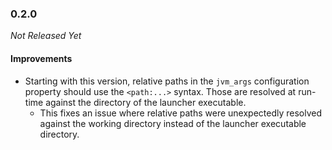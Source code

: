 ### 0.2.0

_Not Released Yet_

#### Improvements

- Starting with this version, relative paths in the  `jvm_args` configuration
  property should use the `<path:...>` syntax. Those are resolved at run-time
  against the directory of the launcher executable.
  - This fixes an issue where relative paths were unexpectedly resolved against
    the working directory instead of the launcher executable directory.